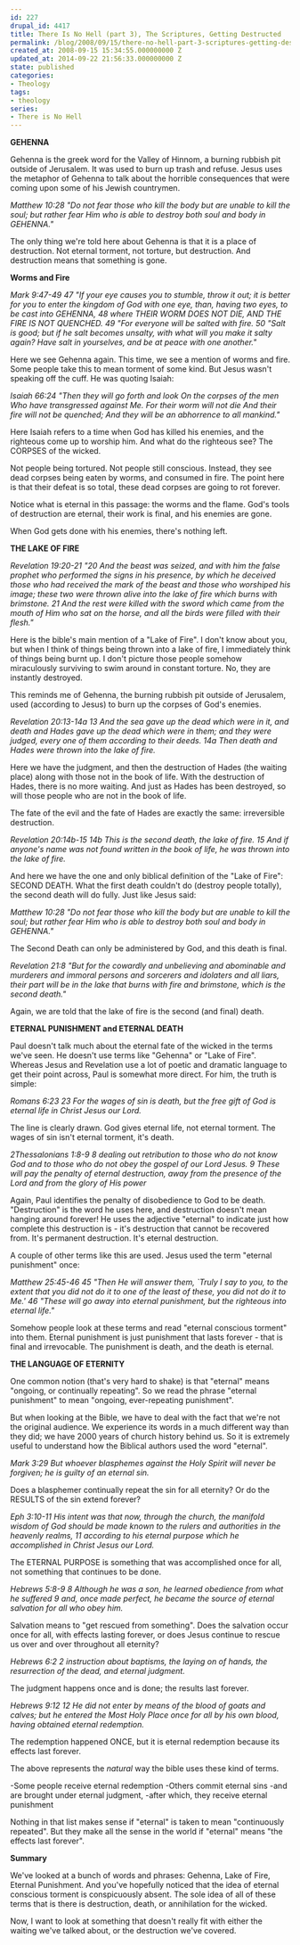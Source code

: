 ```yaml
---
id: 227
drupal_id: 4417
title: There Is No Hell (part 3), The Scriptures, Getting Destructed
permalink: /blog/2008/09/15/there-no-hell-part-3-scriptures-getting-destructed
created_at: 2008-09-15 15:34:55.000000000 Z
updated_at: 2014-09-22 21:56:33.000000000 Z
state: published
categories:
- Theology
tags:
- theology
series:
- There is No Hell
---
```

<strong>GEHENNA</strong>

Gehenna is the greek word for the Valley of Hinnom, a burning rubbish pit outside of Jerusalem. It was used to burn up trash and refuse. Jesus uses the metaphor of Gehenna to talk about the horrible consequences that were coming upon some of his Jewish countrymen.

<em>Matthew 10:28
"Do not fear those who kill the body but are unable to kill the soul; but rather fear Him who is able to destroy both soul and body in GEHENNA."</em>

The only thing we're told here about Gehenna is that it is a place of destruction. Not eternal torment, not torture, but destruction. And destruction means that something is gone.

<strong>
Worms and Fire</strong>

<em>Mark 9:47-49
47 "If your eye causes you to stumble, throw it out; it is better for you to enter the kingdom of God with one eye, than, having two eyes, to be cast into GEHENNA, 48 where THEIR WORM DOES NOT DIE, AND THE FIRE IS NOT QUENCHED. 49 "For everyone will be salted with fire. 50 "Salt is good; but if he salt becomes unsalty, with what will you make it salty again? Have salt in yourselves, and be at peace with one another."</em>

Here we see Gehenna again. This time, we see a mention of worms and fire. Some people take this to mean torment of some kind. But Jesus wasn't speaking off the cuff. He was quoting Isaiah:

<em>Isaiah 66:24
"Then they will go forth and look On the corpses of the men Who have transgressed against Me. For their worm will not die And their fire will not be quenched; And they will be an abhorrence to all mankind."</em>

Here Isaiah refers to a time when God has killed his enemies, and the righteous come up to worship him. And what do the righteous see? The CORPSES of the wicked.

Not people being tortured. Not people still conscious. Instead, they see dead corpses being eaten by worms, and consumed in fire. The point here is that their defeat is so total, these dead corpses are going to rot forever.

Notice what is eternal in this passage: the worms and the flame. God's tools of destruction are eternal, their work is final, and his enemies are gone.

When God gets done with his enemies, there's nothing left.

<strong>
THE LAKE OF FIRE</strong>

<em>Revelation 19:20-21
"20 And the beast was seized, and with him the false prophet who performed the signs in his presence, by which he deceived those who had received the mark of the beast and those who worshiped his image; these two were thrown alive into the lake of fire which burns with brimstone. 21 And the rest were killed with the sword which came from the mouth of Him who sat on the horse, and all the birds were filled with their flesh."</em>

Here is the bible's main mention of a "Lake of Fire". I don't know about you, but when I think of things being thrown into a lake of fire, I immediately think of things being burnt up. I don't picture those people somehow miraculously surviving to swim around in constant torture. No, they are instantly destroyed.

This reminds me of Gehenna, the burning rubbish pit outside of Jerusalem, used (according to Jesus) to burn up the corpses of God's enemies.

<em>Revelation 20:13-14a
13 And the sea gave up the dead which were in it, and death and Hades gave up the dead which were in them; and they were judged, every one of them according to their deeds. 14a Then death and Hades were thrown into the lake of fire.</em>

Here we have the judgment, and then the destruction of Hades (the waiting place) along with those not in the book of life. With the destruction of Hades, there is no more waiting. And just as Hades has been destroyed, so will those people who are not in the book of life.

The fate of the evil and the fate of Hades are exactly the same: irreversible destruction.

<em>Revelation 20:14b-15
14b This is the second death, the lake of fire. 15 And if anyone's name was not found written in the book of life, he was thrown into the lake of fire.</em>

And here we have the one and only biblical definition of the "Lake of Fire": SECOND DEATH. What the first death couldn't do (destroy people totally), the second death will do fully. Just like Jesus said:

<em>Matthew 10:28
"Do not fear those who kill the body but are unable to kill the soul; but rather fear Him who is able to destroy both soul and body in GEHENNA."</em>

The Second Death can only be administered by God, and this death is final.

<em>Revelation 21:8
"But for the cowardly and unbelieving and abominable and murderers and immoral persons and sorcerers and idolaters and all liars, their part will be in the lake that burns with fire and brimstone, which is the second death."</em>

Again, we are told that the lake of fire is the second (and final) death.

<strong>
ETERNAL PUNISHMENT and ETERNAL DEATH</strong>

Paul doesn't talk much about the eternal fate of the wicked in the terms we've seen. He doesn't use terms like "Gehenna" or "Lake of Fire". Whereas Jesus and Revelation use a lot of poetic and dramatic language to get their point across, Paul is somewhat more direct. For him, the truth is simple:

<em>Romans 6:23
23 For the wages of sin is death, but the free gift of God is eternal life in Christ Jesus our Lord.</em>

The line is clearly drawn. God gives eternal life, not eternal torment. The wages of sin isn't eternal torment, it's death.

<em>2Thessalonians 1:8-9
8 dealing out retribution to those who do not know God and to those who do not obey the gospel of our Lord Jesus. 9 These will pay the penalty of eternal destruction, away from the presence of the Lord and from the glory of His power</em>

Again, Paul identifies the penalty of disobedience to God to be death. "Destruction" is the word he uses here, and destruction doesn't mean hanging around forever! He uses the adjective "eternal" to indicate just how complete this destruction is - it's destruction that cannot be recovered from. It's permanent destruction. It's eternal destruction.

A couple of other terms like this are used. Jesus used the term "eternal punishment" once:

<em>Matthew 25:45-46
45 "Then He will answer them, `Truly I say to you, to the extent that you did not do it to one of the least of these, you did not do it to Me.' 46 "These will go away into eternal punishment, but the righteous into eternal life."</em>

Somehow people look at these terms and read "eternal conscious torment" into them. Eternal punishment is just punishment that lasts forever - that is final and irrevocable. The punishment is death, and the death is eternal.

<strong>
THE LANGUAGE OF ETERNITY</strong>

One common notion (that's very hard to shake) is that "eternal" means "ongoing, or continually repeating". So we read the phrase "eternal punishment" to mean "ongoing, ever-repeating punishment".

But when looking at the Bible, we have to deal with the fact that we're not the original audience. We experience its words in a much different way than they did; we have 2000 years of church history behind us. So it is extremely useful to understand how the Biblical authors used the word "eternal".

<em>Mark 3:29 But whoever blasphemes against the Holy Spirit will never be forgiven; he is guilty of an eternal sin.</em>

Does a blasphemer continually repeat the sin for all eternity? Or do the RESULTS of the sin extend forever?

<em>Eph 3:10-11 His intent was that now, through the church, the manifold wisdom of God should be made known to the rulers and authorities in the heavenly realms, 11 according to his eternal purpose which he accomplished in Christ Jesus our Lord.</em>

The ETERNAL PURPOSE is something that was accomplished once for all, not something that continues to be done.

<em>Hebrews 5:8-9
8 Although he was a son, he learned obedience from what he suffered 9 and, once made perfect, he became the source of eternal salvation for all who obey him.</em>

Salvation means to "get rescued from something". Does the salvation occur once for all, with effects lasting forever, or does Jesus continue to rescue us over and over throughout all eternity?

<em>Hebrews 6:2
2 instruction about baptisms, the laying on of hands, the resurrection of the dead, and eternal judgment.</em>

The judgment happens once and is done; the results last forever.

<em>Hebrews 9:12
12 He did not enter by means of the blood of goats and calves; but he entered the Most Holy Place once for all by his own blood, having obtained eternal redemption.</em>

The redemption happened ONCE, but it is eternal redemption because its effects last forever.

The above represents the <em>natural</em> way the bible uses these kind of terms.

-Some people receive eternal redemption
-Others commit eternal sins
-and are brought under eternal judgment,
-after which, they receive eternal punishment

Nothing in that list makes sense if "eternal" is taken to mean "continuously repeated". But they make all the sense in the world if "eternal" means "the effects last forever".

<strong></strong>

<strong>
Summary</strong>

We've looked at a bunch of words and phrases: Gehenna, Lake of Fire, Eternal Punishment. And you've hopefully noticed that the idea of eternal conscious torment is conspicuously absent. The sole idea of all of these terms that is there is destruction, death, or annihilation for the wicked.

Now, I want to look at something that doesn't really fit with either the waiting we've talked about, or the destruction we've covered.
